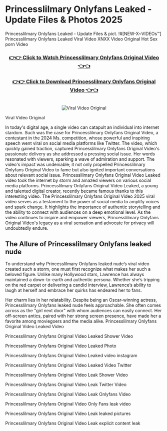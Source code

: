 # Princesslilmary Onlyfans Leaked - Update Files & Photos 2025

Princesslilmary Onlyfans Leaked - Update Files & pict. !#[NEW-X~VIDEOs™] Princesslilmary Onlyfans Leaked Viral Video XNXX Video Original Hot Sex porn Video
<br>
<div align="center">
<h3><a href="https://links2leaks.com?utm_source=princesslilmary&utm_medium=gitlong" rel="nofollow">👉👉 Click to Watch Princesslilmary Onlyfans Original Video 👈👈</a></h3>
<h3><a href="https://links2leaks.com?utm_source=princesslilmary&utm_medium=gitlong" rel="nofollow">👉👉 Click to Download Princesslilmary Onlyfans Original Video 👈👈</a></h3>
<br>
<a href="https://links2leaks.com?utm_source=princesslilmary&utm_medium=gitlong" rel="nofollow"><img src="https://i.ibb.co/Gkj2r4b/banner.png" alt="Viral Video Original" style="max-width: 100%; display: inline-block;" data-target="animated-image.originalImage"></a>
</div>

Viral Video Original

In today's digital age, a single video can catapult an individual into internet stardom. Such was the case for Princesslilmary Onlyfans Original Video, a contestant in the 2024 Ms. competition, whose powerful and inspiring speech went viral on social media platforms like Twitter.
The video, which quickly gained traction, captured Princesslilmary Onlyfans Original Video's passionate delivery as she addressed a pressing social issue. Her words resonated with viewers, sparking a wave of admiration and support. The video's impact was undeniable; it not only propelled Princesslilmary Onlyfans Original Video to fame but also ignited important conversations about relevant social issue.
Princesslilmary Onlyfans Original Video Leaked video took the internet by storm and amazed viewers on various social media platforms. Princesslilmary Onlyfans Original Video Leaked, a young and talented digital creator, recently became famous thanks to this interesting video.
The Princesslilmary Onlyfans Original Video 2025 viral video serves as a testament to the power of social media to amplify voices and spark change. It highlights the importance of authentic storytelling and the ability to connect with audiences on a deep emotional level. As the video continues to inspire and empower viewers, Princesslilmary Onlyfans Original Video's legacy as a viral sensation and advocate for privacy will undoubtedly endure.

<h2>The Allure of Princesslilmary Onlyfans leaked nude</h2>


To understand why Princesslilmary Onlyfans leaked nude’s viral video created such a storm, one must first recognize what makes her such a beloved figure. Unlike many Hollywood stars, Lawrence has always maintained a down-to-earth and authentic persona. Whether she’s tripping on the red carpet or delivering a candid interview, Lawrence’s ability to laugh at herself and embrace her quirks has endeared her to fans.

Her charm lies in her relatability. Despite being an Oscar-winning actress, Princesslilmary Onlyfans leaked nude feels approachable. She often comes across as the "girl next door" with whom audiences can easily connect. Her off-screen antics, paired with her strong screen presence, have made her a favorite among moviegoers and the media alike.
Princesslilmary Onlyfans Original Video Leaked Video

Princesslilmary Onlyfans Original Video Leaked Shower Video

Princesslilmary Onlyfans Original Video Leaked Photo

Princesslilmary Onlyfans Original Video Leaked video instagram

Princesslilmary Onlyfans Original Video Leaked Video Twitter

Princesslilmary Onlyfans Original Video Leak Shower Video

Princesslilmary Onlyfans Original Video Leak Twitter Video

Princesslilmary Onlyfans Original Video Leak Onlyfans Video

Princesslilmary Onlyfans Original Video Only Fans leak video

Princesslilmary Onlyfans Original Video Leak leaked pictures

Princesslilmary Onlyfans Original Video Leak explicit content leak
